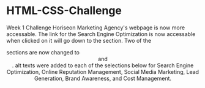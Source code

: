 # HTML-CSS-Challenge

Week 1 Challenge
Horiseon Marketing Agency's webpage is now more accessable. The link for the Search Engine Optimization is now accessable when clicked on it will go down to the section. Two of the <div> sections are now changed to <header> and <footer>. alt texts were added to each of the selections below for Search Engine Optimization, Online Reputation Management, Social Media Marketing, Lead Generation, Brand Awareness, and Cost Management.
